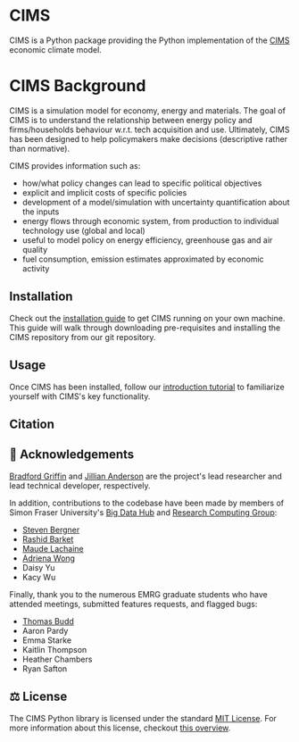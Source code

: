 # CIMS
CIMS is a Python package providing the Python implementation of the [CIMS](https://pics.uvic.ca/sites/default/files/uploads/CIMS%20Community%20Excel%20model%20user%20documentation_0.pdf)
economic climate model. 

# CIMS Background
CIMS is a simulation model for economy, energy and materials. The goal of CIMS 
is to understand the relationship between energy policy and firms/households 
behaviour w.r.t. tech acquisition and use. Ultimately, CIMS has been designed to 
help policymakers make decisions (descriptive rather than normative). 

CIMS provides information such as:   
* how/what policy changes can lead to specific political objectives
* explicit and implicit costs of specific policies
* development of a model/simulation with uncertainty quantification about the 
  inputs
* energy flows through economic system, from production to individual technology 
  use (global and local)
* useful to model policy on energy efficiency, greenhouse gas and air quality
* fuel consumption, emission estimates approximated by economic activity


## Installation
Check out the [installation guide](docs/Installation.md) to get CIMS running
on your own machine. This guide will walk through downloading pre-requisites and
installing the CIMS repository from our git repository. 

## Usage
Once CIMS has been installed, follow our [introduction tutorial](tutorials/Quickstart.ipynb) to 
familiarize yourself with CIMS's key functionality. 

## Citation

## :pray: Acknowledgements 
[Bradford Griffin](https://github.com/brad-griffin) and [Jillian Anderson](https://github.com/jillianderson8) are the project's lead researcher and lead technical developer, respectively.

In addition, contributions to the codebase have been made by members of Simon Fraser University's [Big Data Hub](https://www.sfu.ca/big-data.html) and [Research Computing Group](https://www.rcg.sfu.ca/): 
* [Steven Bergner](https://github.com/git-steb)
* [Rashid Barket](https://github.com/rbarket)
* [Maude Lachaine](https://github.com/semaphore-maude)
* [Adriena Wong](https://github.com/atwong88)
* Daisy Yu
* Kacy Wu


Finally, thank you to the numerous EMRG graduate students who have attended meetings, submitted features requests, and flagged bugs: 
* [Thomas Budd](https://github.com/tcbudd)
* Aaron Pardy
* Emma Starke
* Kaitlin Thompson
* Heather Chambers
* Ryan Safton

## :balance_scale: License 
The CIMS Python library is licensed under the standard [MIT License](https://github.com/EMRG-SFU/cims/blob/main/LICENSE). For more information about this license, checkout [this overview](https://choosealicense.com/licenses/mit/).
